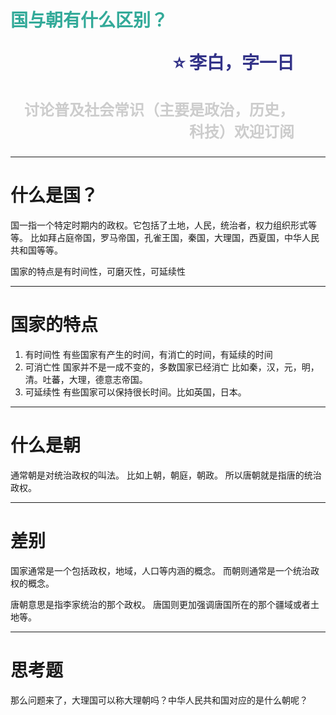 <span style="color:#3A9">国与朝有什么区别？</span><p style="text-align:right;font-size:28px;margin-right:50px;color:#333388;">:star: 李白，字一日</p><p style="text-align:right;font-size:24px;margin-right:50px;color:#ccc">讨论普及社会常识（主要是政治，历史，科技）欢迎订阅</p>
===

---

什么是国？
===
国一指一个特定时期内的政权。它包括了土地，人民，统治者，权力组织形式等等。
比如拜占庭帝国，罗马帝国，孔雀王国，秦国，大理国，西夏国，中华人民共和国等等。

国家的特点是有时间性，可磨灭性，可延续性

---
国家的特点
===
1. 有时间性
有些国家有产生的时间，有消亡的时间，有延续的时间
2. 可消亡性
国家并不是一成不变的，多数国家已经消亡
比如秦，汉，元，明，清。吐蕃，大理，德意志帝国。
3. 可延续性
有些国家可以保持很长时间。比如英国，日本。

---
什么是朝
===
通常朝是对统治政权的叫法。
比如上朝，朝庭，朝政。
所以唐朝就是指唐的统治政权。

---
差别
===
国家通常是一个包括政权，地域，人口等内涵的概念。
而朝则通常是一个统治政权的概念。

唐朝意思是指李家统治的那个政权。
唐国则更加强调唐国所在的那个疆域或者土地等。

---
思考题
===
那么问题来了，大理国可以称大理朝吗？中华人民共和国对应的是什么朝呢？